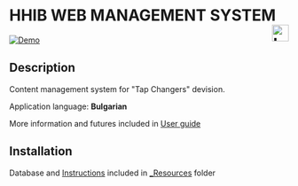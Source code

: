 
HHIB WEB MANAGEMENT SYSTEM <a href="https://ju.se"><img src="https://cdn.rawgit.com/atanasyanew/HHIB/master/_Resources/logo.svg" title="Logo" align="right" height="30" /></a> 
======
[![Demo](https://img.shields.io/badge/Demo-Online-green.svg)](http://hhib.azurewebsites.net/)

## Description
Content management system for "Tap Changers" devision. 

Application language: **Bulgarian**

More information and futures included in [User guide](https://github.com/atanasyanew/HHIB/tree/master/_Resources/Instruction_web_management.pdf)

## Installation

Database and [Instructions](https://github.com/atanasyanew/HHIB/tree/master/_Resources/Installation_web_management.pdf) included in [_Resources](https://github.com/atanasyanew/HHIB/tree/master/_Resources) folder

